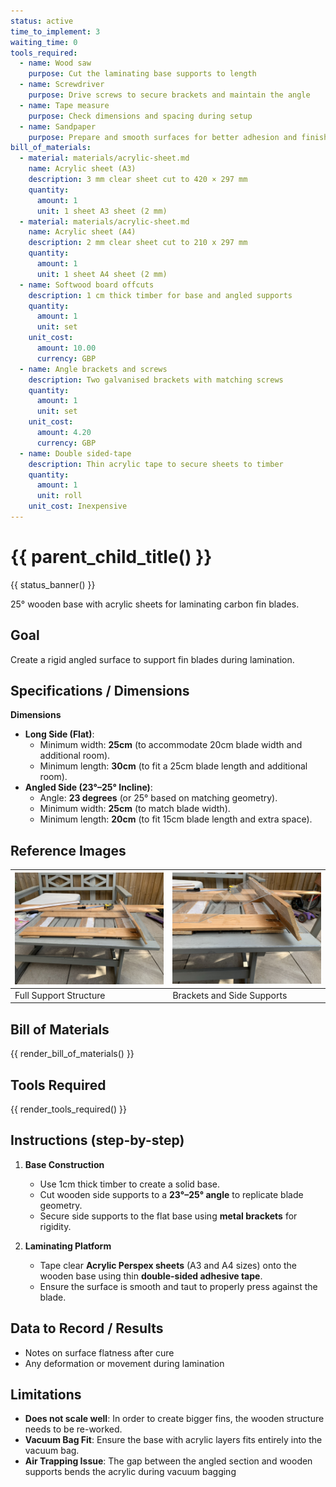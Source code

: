 ```yaml
---
status: active
time_to_implement: 3
waiting_time: 0
tools_required:
  - name: Wood saw
    purpose: Cut the laminating base supports to length
  - name: Screwdriver
    purpose: Drive screws to secure brackets and maintain the angle
  - name: Tape measure
    purpose: Check dimensions and spacing during setup
  - name: Sandpaper
    purpose: Prepare and smooth surfaces for better adhesion and finish
bill_of_materials:
  - material: materials/acrylic-sheet.md
    name: Acrylic sheet (A3)
    description: 3 mm clear sheet cut to 420 × 297 mm
    quantity:
      amount: 1
      unit: 1 sheet A3 sheet (2 mm)
  - material: materials/acrylic-sheet.md
    name: Acrylic sheet (A4)
    description: 2 mm clear sheet cut to 210 x 297 mm
    quantity:
      amount: 1
      unit: 1 sheet A4 sheet (2 mm)
  - name: Softwood board offcuts
    description: 1 cm thick timber for base and angled supports
    quantity:
      amount: 1
      unit: set
    unit_cost:
      amount: 10.00
      currency: GBP
  - name: Angle brackets and screws
    description: Two galvanised brackets with matching screws
    quantity:
      amount: 1
      unit: set
    unit_cost:
      amount: 4.20
      currency: GBP
  - name: Double sided-tape
    description: Thin acrylic tape to secure sheets to timber
    quantity:
      amount: 1
      unit: roll
    unit_cost: Inexpensive
---
```

# {{ parent_child_title() }}
{{ status_banner() }}

25° wooden base with acrylic sheets for laminating carbon fin blades.

## Goal
Create a rigid angled surface to support fin blades during lamination.

## Specifications / Dimensions

**Dimensions**

- **Long Side (Flat)**:
    - Minimum width: **25cm** (to accommodate 20cm blade width and additional room).
    - Minimum length: **30cm** (to fit a 25cm blade length and additional room).
- **Angled Side (23°–25° Incline)**:
    - Angle: **23 degrees** (or 25° based on matching geometry).
    - Minimum width: **25cm** (to match blade width).
    - Minimum length: **20cm** (to fit 15cm blade length and extra space).

## Reference Images

| ![Support Structure](support_all.jpeg) | ![Brackets and Side](support_brakets.jpeg) |
|----------------------------------------|--------------------------------------------|
| Full Support Structure                 | Brackets and Side Supports                 |

## Bill of Materials

{{ render_bill_of_materials() }}

## Tools Required
{{ render_tools_required() }}

## Instructions (step-by-step)

1. **Base Construction**
    - Use 1cm thick timber to create a solid base.
    - Cut wooden side supports to a **23°–25° angle** to replicate blade geometry.
    - Secure side supports to the flat base using **metal brackets** for rigidity.

2. **Laminating Platform**
    - Tape clear **Acrylic Perspex sheets** (A3 and A4 sizes) onto the wooden base using thin **double-sided adhesive
      tape**.
    - Ensure the surface is smooth and taut to properly press against the blade.

## Data to Record / Results
- Notes on surface flatness after cure
- Any deformation or movement during lamination

## Limitations

- **Does not scale well**: In order to create bigger fins, the wooden structure needs to be re-worked.
- **Vacuum Bag Fit**: Ensure the base with acrylic layers fits entirely into the vacuum bag.
- **Air Trapping Issue**: The gap between the angled section and wooden supports bends the acrylic during vacuum bagging
